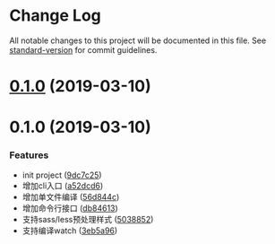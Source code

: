 # Change Log

All notable changes to this project will be documented in this file. See [standard-version](https://github.com/conventional-changelog/standard-version) for commit guidelines.

# [0.1.0](https://github.com/whinc/mina-cli/compare/v0.2.0...v0.1.0) (2019-03-10)



# 0.1.0 (2019-03-10)


### Features

* init project ([9dc7c25](https://github.com/whinc/mina-cli/commit/9dc7c25))
* 增加cli入口 ([a52dcd6](https://github.com/whinc/mina-cli/commit/a52dcd6))
* 增加单文件编译 ([56d844c](https://github.com/whinc/mina-cli/commit/56d844c))
* 增加命令行接口 ([db84613](https://github.com/whinc/mina-cli/commit/db84613))
* 支持sass/less预处理样式 ([5038852](https://github.com/whinc/mina-cli/commit/5038852))
* 支持编译watch ([3eb5a96](https://github.com/whinc/mina-cli/commit/3eb5a96))
